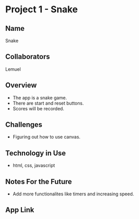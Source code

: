 # Project 1 - Snake

## Name
Snake

## Collaborators
Lemuel

## Overview
* The app is a snake game.
* There are start and reset buttons.
* Scores will be recorded.


## Challenges
* Figuring out how to use canvas. 

## Technology in Use
* html, css, javascript 


## Notes For the Future
* Add more functionalites like timers and increasing speed. 

## App Link

